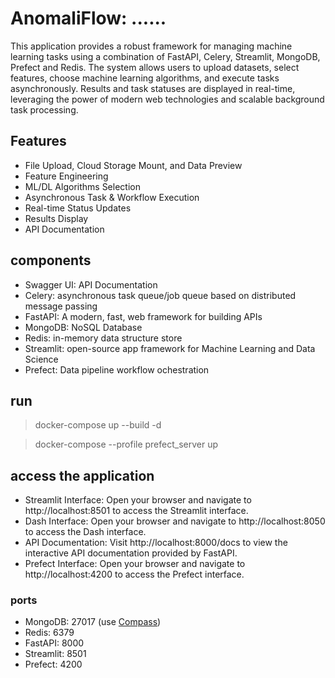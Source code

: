 # AnomaliFlow: ...... 
This application provides a robust framework for managing machine learning tasks using a combination of FastAPI, Celery, Streamlit, MongoDB, Prefect and Redis. The system allows users to upload datasets, select features, choose machine learning algorithms, and execute tasks asynchronously. Results and task statuses are displayed in real-time, leveraging the power of modern web technologies and scalable background task processing.

## Features 
- File Upload, Cloud Storage Mount, and Data Preview
- Feature Engineering
- ML/DL Algorithms Selection
- Asynchronous Task & Workflow Execution
- Real-time Status Updates
- Results Display
- API Documentation

## components
- Swagger UI: API Documentation
- Celery: asynchronous task queue/job queue based on distributed message passing
- FastAPI: A modern, fast, web framework for building APIs 
- MongoDB: NoSQL Database
- Redis: in-memory data structure store
- Streamlit: open-source app framework for Machine Learning and Data Science
- Prefect: Data pipeline workflow ochestration

## run
> docker-compose up --build -d

> docker-compose --profile prefect_server up

## access the application
- Streamlit Interface: Open your browser and navigate to http://localhost:8501 to access the Streamlit interface.
- Dash Interface: Open your browser and navigate to http://localhost:8050 to access the Dash interface.
- API Documentation: Visit http://localhost:8000/docs to view the interactive API documentation provided by FastAPI.
- Prefect Interface: Open your browser and navigate to http://localhost:4200 to access the Prefect interface.

### ports
- MongoDB: 27017  (use [Compass](https://www.mongodb.com/products/tools/compass))
- Redis: 6379
- FastAPI: 8000
- Streamlit: 8501
- Prefect: 4200 
